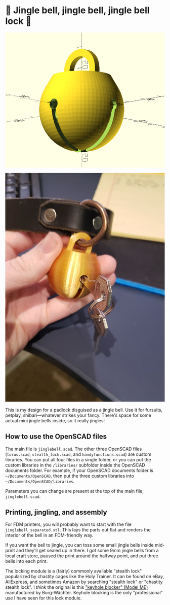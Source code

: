 # 🎵 Jingle bell, jingle bell, jingle bell lock 🎵

![Jingle bell render, assembled](jinglebell.png)

![A photo of the jingle bell lock on a collar with a key stuck in the keyhole](collar.jpg)

This is my design for a padlock disguised as a jingle bell. Use it for fursuits, petplay, shibari—whatever strikes your fancy. There's space for some actual mini jingle bells inside, so it really jingles!

## How to use the OpenSCAD files

The main file is `jinglebell.scad`. The other three OpenSCAD files (`torus.scad`, `stealth_lock.scad`, and `handyfunctions.scad`) are custom libraries. You can put all four files in a single folder, or you can put the custom libraries in the `/libraries/` subfolder inside the OpenSCAD documents folder. For example, if your OpenSCAD documents folder is `~/Documents/OpenSCAD`, then put the three custom libraries into `~/Documents/OpenSCAD/libraries`.

Parameters you can change are present at the top of the main file, `jinglebell.scad`.

## Printing, jingling, and assembly

For FDM printers, you will probably want to start with the file `jinglebell_separated.stl`. This lays the parts out flat and renders the interior of the bell in an FDM-friendly way.

If you want the bell to jingle, you can toss some small jingle bells inside mid-print and they'll get sealed up in there. I got some 9mm jingle bells from a local craft store, paused the print around the halfway point, and put three bells into each print.

The locking module is a (fairly) commonly available "stealth lock" popularized by chastity cages like the Holy Trainer. It can be found on eBay, AliExpress, and sometimes Amazon by searching "stealth lock" or "chastity stealth lock". I *think* the original is this ["keyhole blocker" (Model ME)](https://www.burg.biz/international/p/locks-and-bolts/e7me/) manufactured by Burg-Wächter. Keyhole blocking is the only "professional" use I have seen for this lock module.
